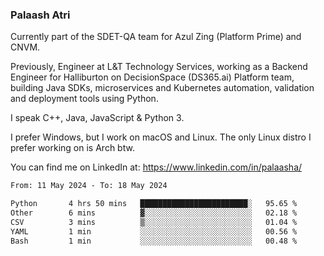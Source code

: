 ### Palaash Atri

Currently part of the SDET-QA team for Azul Zing (Platform Prime) and CNVM. 

Previously, Engineer at L&T Technology Services, working as a Backend Engineer for Halliburton on DecisionSpace (DS365.ai) Platform team, building Java SDKs, microservices and Kubernetes automation, validation and deployment tools using Python.

I speak C++, Java, JavaScript & Python 3.

I prefer Windows, but I work on macOS and Linux. The only Linux distro I prefer working on is Arch btw.

You can find me on LinkedIn at: https://www.linkedin.com/in/palaasha/

<!--START_SECTION:waka-->

```txt
From: 11 May 2024 - To: 18 May 2024

Python       4 hrs 50 mins   ████████████████████████░   95.65 %
Other        6 mins          ▓░░░░░░░░░░░░░░░░░░░░░░░░   02.18 %
CSV          3 mins          ▒░░░░░░░░░░░░░░░░░░░░░░░░   01.04 %
YAML         1 min           ░░░░░░░░░░░░░░░░░░░░░░░░░   00.56 %
Bash         1 min           ░░░░░░░░░░░░░░░░░░░░░░░░░   00.48 %
```

<!--END_SECTION:waka-->

